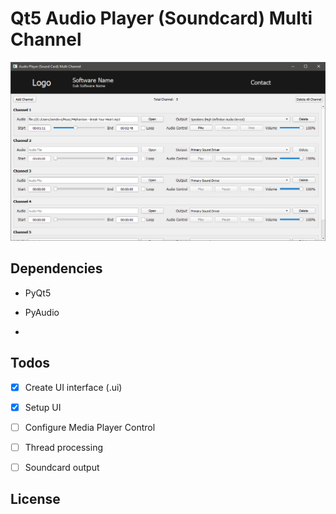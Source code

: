 # Qt5 Audio Player (Soundcard) Multi Channel

![screenshot](./images/screenshot.png)

## Dependencies

- PyQt5

- PyAudio

- 

## Todos

- [x] Create UI interface (.ui)

- [x] Setup UI

- [ ] Configure Media Player Control

- [ ] Thread processing

- [ ] Soundcard output

## License
